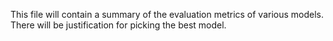 This file will contain a summary of the evaluation metrics of various models. There will be justification for picking the best model.
